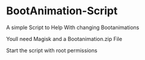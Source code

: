# BootAnimation-Script
A simple Script to Help With changing Bootanimations

Youll need Magisk and a Bootanimation.zip File

Start the script with root permissions
